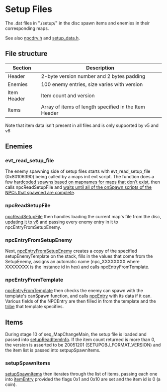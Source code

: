 # Setup Files
The .dat files in "./setup/" in the disc spawn items and enemies in their corresponding maps.

See also [npcdrv.h](https://github.com/SeekyCt/spm-docs/blob/master/npcdrv.h) and
[setup_data.h](https://github.com/SeekyCt/spm-docs/blob/master/setup_data.h).

## File structure

| Section     | Description                                           |
|-------------|-------------------------------------------------------|
| Header      | 2-byte version number and 2 bytes padding             |
| Enemies     | 100 enemy entries, size varies with version           |
| Item Header | Item count and version                                |
| Items       | Array of items of length specified in the Item Header |

Note that item data isn't present in all files and is only supported by v5 and v6

## Enemies

### evt_read_setup_file

The enemy spawning side of setup files starts with evt_read_setup_file (0x80106390) being
called by a maps init evt script. The function does a few [hardcoded spawns based on mapnames
for maps that don't exist](https://tcrf.net/Super_Paper_Mario#Removed_Maps), then calls npcReadSetupFile and
[waits until all of the onSpawn scripts of the NPCs that spawned are complete](
https://github.com/SeekyCt/spm-docs/blob/d9671add0c08410a85beac7139c75d78dfbd032b/npcdrv.h#L145). 

### npcReadSetupFile

[npcReadSetupFile](https://github.com/SeekyCt/spm-docs/blob/d9671add0c08410a85beac7139c75d78dfbd032b/npcdrv.h#L148)
then handles loading the current map's file from the disc, [updating it to v6](
https://github.com/SeekyCt/spm-docs/blob/d9671add0c08410a85beac7139c75d78dfbd032b/npcdrv.h#L155) and passing every
enemy entry in it to npcEntryFromSetupEnemy.

### npcEntryFromSetupEnemy

Next, [npcEntryFromSetupEnemy](https://github.com/SeekyCt/spm-docs/blob/d9671add0c08410a85beac7139c75d78dfbd032b/npcdrv.h#L146)
creates a copy of the specified setupEnemyTemplate on the stack, fills in the values that come from the SetupEnemy, assigns an
automatic name (npc_XXXXXXXX where XXXXXXXX is the instance id in hex) and calls npcEntryFromTemplate.

### npcEntryFromTemplate

[npcEntryFromTemplate](https://github.com/SeekyCt/spm-docs/blob/d9671add0c08410a85beac7139c75d78dfbd032b/npcdrv.h#L144) then
checks the enemy can spawn with the template's canSpawn function, and calls [npcEntry](
https://github.com/SeekyCt/spm-docs/blob/d9671add0c08410a85beac7139c75d78dfbd032b/npcdrv.h#L140) with its data if it can. Various fields of the NPCEntry are then filled in from the template and the [tribe](
https://github.com/SeekyCt/spm-docs/blob/d9671add0c08410a85beac7139c75d78dfbd032b/npcdrv.h#L134) that template specifies.

## Items

During stage 10 of seq_MapChangeMain, the setup file is loaded and passed into [setupReadItemInfo](
https://github.com/SeekyCt/spm-docs/blob/d9671add0c08410a85beac7139c75d78dfbd032b/setup_data.h#L60). If the item count returned
is more than 0, the version is asserted to be 20051201 (SETUPOBJ_FORMAT_VERSION) and the item list is passed into setpupSpawnItems.

### setupSpawnItems

[setupSpawnItems](https://github.com/SeekyCt/spm-docs/blob/d9671add0c08410a85beac7139c75d78dfbd032b/setup_data.h#L51) then iterates 
through the list of items, passing each one into [itemEntry](
https://github.com/SeekyCt/spm-docs/blob/d9671add0c08410a85beac7139c75d78dfbd032b/itemdrv.h#L62) provided the flags 0x1 and 0x10
are set and the item id is 0 (a coin).
